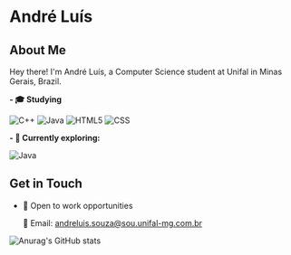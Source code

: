 # André Luís

## About Me

Hey there! I'm André Luís, a Computer Science student at Unifal in Minas Gerais, Brazil.

**- 🎓 Studying**

![C++](https://img.shields.io/badge/-C++-333333?style=flat&logo=C%2B%2B&logoColor=00599C)
![Java](https://img.shields.io/badge/-Java-333333?style=flat&logo=Java&logoColor=007396)
![HTML5](https://img.shields.io/badge/-HTML5-333333?style=flat&logo=HTML5)
![CSS](https://img.shields.io/badge/-CSS-333333?style=flat&logo=CSS3&logoColor=1572B6)

**- 🌱 Currently exploring:**

![Java](https://img.shields.io/badge/-Java-333333?style=flat&logo=Java&logoColor=007396)

## Get in Touch
- 💼 Open to work opportunities
  
    📧 Email: andreluis.souza@sou.unifal-mg.com.br

![Anurag's GitHub stats](https://github-readme-stats.vercel.app/api?username=Andreluis-main&show_icons=true&theme=cobalt)
